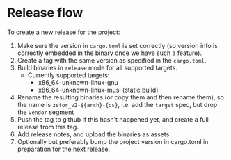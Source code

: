 # Release flow

To create a new release for the project:

1. Make sure the version in `cargo.toml` is set correctly (so version info is correctly
embedded in the binary once we have such a feature).
1. Create a tag with the same version as specified in the `cargo.toml`.
1. Build binaries in `release` mode for all supported targets.
    - Currently supported targets:
      - x86_64-unknown-linux-gnu
      - x86_64-unknown-linux-musl (static build)
1. Rename the resulting binaries (or copy them and then rename them), so the name
is `zstor_v2-${arch}-{os}`, i.e. add the `target` spec, but drop the `vendor` segment
1. Push the tag to github if this hasn't happened yet, and create a full release
from this tag.
1. Add release notes, and upload the binaries as assets.
1. Optionally but preferably bump the project version in cargo.toml in preparation
for the next release.
